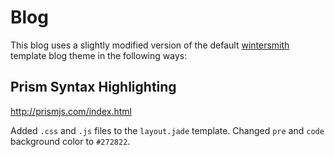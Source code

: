 # Blog

This blog uses a slightly modified version of the default [wintersmith](https://github.com/jnordberg/wintersmith) template blog theme in the following ways:

## Prism Syntax Highlighting

http://prismjs.com/index.html

Added `.css` and `.js` files to the `layout.jade` template. Changed `pre` and `code` background color to `#272822`.
